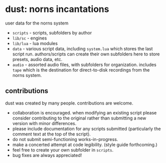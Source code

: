 # dust: norns incantations

user data for the norns system

- `scripts` - scripts, subfolders by author
- `lib/sc` - engines
- `lib/lua` - lua modules
- `data` - various script data, including `system.lua` which stores the last script run. authors/scripts can create their own subfolders here to store presets, audio data, etc.
- `audio` - assorted audio files, with subfolders for organization. includes `tape` which is the destination for direct-to-disk recordings from the norns system.

## contributions

dust was created by many people. contributions are welcome.

- collaboration is encouraged. when modifying an existing script please consider contributing to the original rather than submitting a new version with minor differences.  
- please include documentation for any scripts submitted (particularly the comment text at the top of the script).
- do not submit semi-functioning works-in-progress.
- make a concerted attempt at code legibility. (style guide forthcoming.)
- feel free to create your own subfolder in `scripts`.
- bug fixes are always appreciated!

